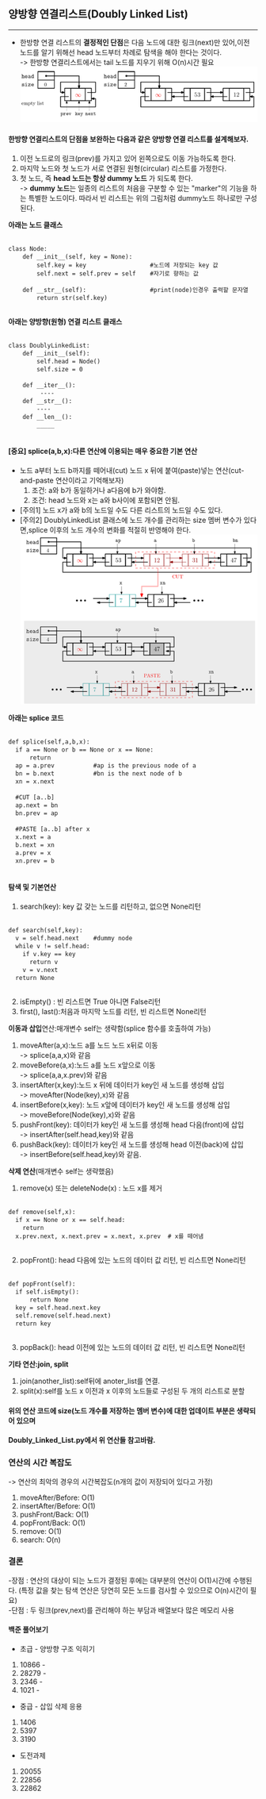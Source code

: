## 양방향 연결리스트(Doubly Linked List)
___________________________________________________
- 한방향 연결 리스트의 **결정적인 단점**은 다음 노드에 대한 링크(next)만 있어,이전 노드를
알기 위해선 head 노드부터 차례로 탐색을 해야 한다는 것이다.  
-> 한방향 연결리스트에서는 tail 노드를 지우기 위해 O(n)시간 필요
![doubly_linked_list](images/doubly_linked_list.png)

#### 한방향 연결리스트의 단점을 보완하는 다음과 같은 양방향 연결 리스트를 설계해보자.
1. 이전 노드로의 링크(prev)를 가지고 있어 왼쪽으로도 이동 가능하도록 한다.
2. 마지막 노드와 첫 노드가 서로 연결된 원형(circular) 리스트를 가정한다.
3. 첫 노드, 즉 **head 노드는 항상 dummy 노드** 가 되도록 한다.  
-> **dummy 노드**는 일종의 리스트의 처음을 구분할 수 있는 "marker"의 기능을 하는 특별한 노드이다.
따라서 빈 리스트는 위의 그림처럼 dummy노드 하나로만 구성된다.

**아래는 노드 클래스**
<pre>
<code>
class Node:
    def __init__(self, key = None):
        self.key = key                  #노드에 저장되는 key 값
        self.next = self.prev = self    #자기로 향하는 값
    
    def __str__(self):                  #print(node)인경우 출력할 문자열
        return str(self.key)
</code>
</pre>

**아래는 양방향(원형) 연결 리스트 클래스**
<pre>
<code>
class DoublyLinkedList:
    def __init__(self):
        self.head = Node()
        self.size = 0
    
    def __iter__():
         ----
    def __str__():
        ----
    def __len__():
        _____
</code>
</pre>

#### [중요] splice(a,b,x):다른 연산에 이용되는 매우 중요한 기본 연산
- 노드 a부터 노드 b까지를 떼어내(cut) 노드 x 뒤에 붙여(paste)넣는 연산(cut-and-paste 연산이라고 기억해보자)
    1. 조건: a와 b가 동일하거나 a다음에 b가 와야함.
    2. 조건: head 노드와 x는 a와 b사이에 포함되면 안됨.
- [주의1] 노드 x가 a와 b의 노드일 수도 다른 리스트의 노드일 수도 있다.
- [주의2] DoublyLinkedList 클래스에 노드 개수를 관리하는 size 멤버 변수가 있다면,splice 이후의 노드 개수의 변화를 
적절히 반영해야 한다.
![splice](images/splice.png)

**아래는 splice 코드**
<pre>
<code>
def splice(self,a,b,x):
  if a == None or b == None or x == None:
      return
  ap = a.prev           #ap is the previous node of a
  bn = b.next           #bn is the next node of b
  xn = x.next           
  
  #CUT [a..b]
  ap.next = bn
  bn.prev = ap
  
  #PASTE [a..b] after x
  x.next = a
  b.next = xn
  a.prev = x
  xn.prev = b
</code>
</pre>

#### 탐색 및 기본연산

1. search(key): key 값 갖는 노드를 리턴하고, 없으면 None리턴 
<pre>
<code>
def search(self,key):
  v = self.head.next    #dummy node
  while v != self.head:
    if v.key == key
      return v
    v = v.next
  return None
</code>
</pre>

2. isEmpty() : 빈 리스트면 True 아니면 False리턴
3. first(), last():처음과 마지막 노드를 리턴, 빈 리스트면 None리턴

**이동과 삽입**연산:매개변수 self는 생략함(splice 함수를 호출하여 가능)
1. moveAfter(a,x):노드 a를 노드 노드 x뒤로 이동  
-> splice(a,a,x)와 같음
2. moveBefore(a,x):노드 a를 노드 x앞으로 이동  
-> splice(a,a,x.prev)와 같음
3. insertAfter(x,key):노드 x 뒤에 데이터가 key인 새 노드를 생성해 삽입   
-> moveAfter(Node(key),x)와 같음
4. insertBefore(x,key): 노드 x앞에 데이터가 key인 새 노드를 생성해 삽입   
-> moveBefore(Node(key),x)와 같음
5. pushFront(key): 데이터가 key인 새 노드를 생성해 head 다음(front)에 삽입  
-> insertAfter(self.head,key)와 같음
6. pushBack(key): 데이터가 key인 새 노드를 생성해 head 이전(back)에 삽입  
-> insertBefore(self.head,key)와 같음.   

**삭제 연산**(매개변수 self는 생략했음)   

1. remove(x) 또는 deleteNode(x) : 노드 x를 제거
<pre>
<code>
def remove(self,x):
  if x == None or x == self.head:
    return
  x.prev.next, x.next.prev = x.next, x.prev  # x를 떼어냄
</code>
</pre>

2. popFront(): head 다음에 있는 노드의 데이터 값 리턴, 빈 리스트면 None리턴
<pre>
<code>
def popFront(self):
  if self.isEmpty():
      return None
  key = self.head.next.key
  self.remove(self.head.next)
  return key
</code>
</pre>

3. popBack(): head 이전에 있는 노드의 데이터 값 리턴, 빈 리스트면 None리턴


**기타 연산:join, split**
1. join(another_list):self뒤에 anoter_list를 연결.
2. split(x):self를 노드 x 이전과 x 이후의 노드들로 구성된 두 개의 리스트로 분할


#### 위의 연산 코드에 size(노드 개수를 저장하는 멤버 변수)에 대한 업데이트 부분은 생략되어 있으며
#### Doubly_Linked_List.py에서 위 연산들 참고바람.

### 연산의 시간 복잡도
-> 연산의 최악의 경우의 시간복잡도(n개의 값이 저장되어 있다고 가정)

1. moveAfter/Before: O(1)
2. insertAfter/Before: O(1)
3. pushFront/Back: O(1)
4. popFront/Back: O(1)
5. remove: O(1)
6. search: O(n)


### 결론
-장점 : 연산의 대상이 되는 노드가 결정된 후에는 대부분의 연산이 O(1)시간에 수행된다.
(특정 값을 찾는 탐색 연산은 당연히 모든 노드를 검사할 수 있으므로 O(n)시간이 필요)   
-단점 : 두 링크(prev,next)를 관리해야 하는 부담과 배열보다 많은 메모리 사용

#### 백준 풀어보기
- 초급 - 양방향 구조 익히기
1. 10866 -
2. 28279 -
3. 2346 -
4. 1021 -

- 중급 - 삽입 삭제 응용
1. 1406
2. 5397
3. 3190

- 도전과제
1. 20055
2. 22856
3. 22862